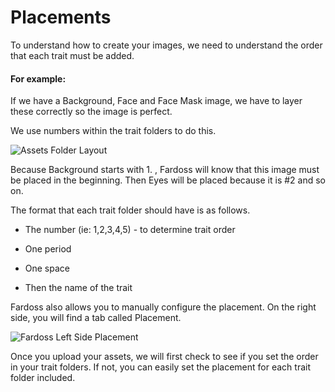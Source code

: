 # Placements

To understand how to create your images, we need to understand the order that each trait must be added. 

#### For example:

If we have a Background, Face and Face Mask image, we have to layer these correctly so the image is perfect.

We use numbers within the trait folders to do this.

![Assets Folder Layout](https://s3.amazonaws.com/cdn.fardoss.com/docs_content/Assets%20Layout.png)

Because Background starts with 1.  , Fardoss will know that this image must be placed in the beginning. Then Eyes will be placed because it is #2 and so on.

The format that each trait folder should have is as follows.

- The number (ie: 1,2,3,4,5) - to determine trait order

- One period

- One space

- Then the name of the trait

Fardoss also allows you to manually configure the placement. On the right side, you will find a tab called Placement.

![Fardoss Left Side Placement](https://s3.amazonaws.com/cdn.fardoss.com/docs_content/Placement%20section.png)

Once you upload your assets, we will first check to see if you set the order in your trait folders. If not, you can easily set the placement for each trait folder included.
